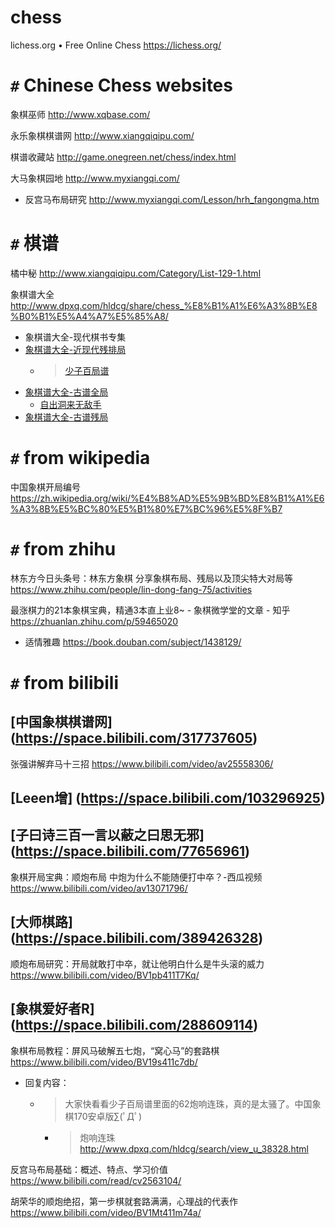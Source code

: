 
# chess

lichess.org • Free Online Chess https://lichess.org/

# `#` Chinese Chess websites

象棋巫师 http://www.xqbase.com/

永乐象棋棋谱网 http://www.xiangqiqipu.com/

棋谱收藏站 http://game.onegreen.net/chess/index.html

大马象棋园地 http://www.myxiangqi.com/
- 反宫马布局研究 http://www.myxiangqi.com/Lesson/hrh_fangongma.htm

# `#` 棋谱

橘中秘 http://www.xiangqiqipu.com/Category/List-129-1.html

象棋谱大全 http://www.dpxq.com/hldcg/share/chess_%E8%B1%A1%E6%A3%8B%E8%B0%B1%E5%A4%A7%E5%85%A8/
- 象棋谱大全-现代棋书专集
- [象棋谱大全-近现代残排局](http://www.dpxq.com/hldcg/share/chess_%E8%B1%A1%E6%A3%8B%E8%B0%B1%E5%A4%A7%E5%85%A8/%E8%B1%A1%E6%A3%8B%E8%B0%B1%E5%A4%A7%E5%85%A8-%E8%BF%91%E7%8E%B0%E4%BB%A3%E6%AE%8B%E6%8E%92%E5%B1%80/)
  * > [少子百局谱](http://www.dpxq.com/hldcg/share/chess_%E8%B1%A1%E6%A3%8B%E8%B0%B1%E5%A4%A7%E5%85%A8/%E8%B1%A1%E6%A3%8B%E8%B0%B1%E5%A4%A7%E5%85%A8-%E8%BF%91%E7%8E%B0%E4%BB%A3%E6%AE%8B%E6%8E%92%E5%B1%80/%E5%B0%91%E5%AD%90%E7%99%BE%E5%B1%80%E8%B0%B1/)
- [象棋谱大全-古谱全局](http://www.dpxq.com/hldcg/share/chess_%E8%B1%A1%E6%A3%8B%E8%B0%B1%E5%A4%A7%E5%85%A8/%E8%B1%A1%E6%A3%8B%E8%B0%B1%E5%A4%A7%E5%85%A8-%E5%8F%A4%E8%B0%B1%E5%85%A8%E5%B1%80/)
  * [自出洞来无敌手](http://www.dpxq.com/hldcg/share/chess_%E8%B1%A1%E6%A3%8B%E8%B0%B1%E5%A4%A7%E5%85%A8/%E8%B1%A1%E6%A3%8B%E8%B0%B1%E5%A4%A7%E5%85%A8-%E5%8F%A4%E8%B0%B1%E5%85%A8%E5%B1%80/%E8%87%AA%E5%87%BA%E6%B4%9E%E6%9D%A5%E6%97%A0%E6%95%8C%E6%89%8B/)
- [象棋谱大全-古谱残局](http://www.dpxq.com/hldcg/share/chess_%E8%B1%A1%E6%A3%8B%E8%B0%B1%E5%A4%A7%E5%85%A8/%E8%B1%A1%E6%A3%8B%E8%B0%B1%E5%A4%A7%E5%85%A8-%E5%8F%A4%E8%B0%B1%E6%AE%8B%E5%B1%80/)

# `#` from wikipedia

中国象棋开局编号 https://zh.wikipedia.org/wiki/%E4%B8%AD%E5%9B%BD%E8%B1%A1%E6%A3%8B%E5%BC%80%E5%B1%80%E7%BC%96%E5%8F%B7

# `#` from zhihu

林东方今日头条号：林东方象棋 分享象棋布局、残局以及顶尖特大对局等 https://www.zhihu.com/people/lin-dong-fang-75/activities

最涨棋力的21本象棋宝典，精通3本直上业8~ - 象棋微学堂的文章 - 知乎 https://zhuanlan.zhihu.com/p/59465020
- 适情雅趣 https://book.douban.com/subject/1438129/

# `#` from bilibili

## [中国象棋棋谱网] (https://space.bilibili.com/317737605)

张强讲解弃马十三招 https://www.bilibili.com/video/av25558306/

## [Leeen增] (https://space.bilibili.com/103296925)

## [子曰诗三百一言以蔽之曰思无邪] (https://space.bilibili.com/77656961)

象棋开局宝典：顺炮布局 中炮为什么不能随便打中卒？-西瓜视频 https://www.bilibili.com/video/av13071796/

## [大师棋路] (https://space.bilibili.com/389426328)

顺炮布局研究：开局就敢打中卒，就让他明白什么是牛头滚的威力 https://www.bilibili.com/video/BV1pb411T7Kq/

## [象棋爱好者R] (https://space.bilibili.com/288609114)

象棋布局教程：屏风马破解五七炮，“窝心马”的套路棋 https://www.bilibili.com/video/BV19s411c7db/
- 回复内容：
  * > 大家快看看少子百局谱里面的62炮响连珠，真的是太骚了。中国象棋170安卓版∑(ﾟДﾟ)
    + > 炮响连珠 http://www.dpxq.com/hldcg/search/view_u_38328.html

反宫马布局基础：概述、特点、学习价值 https://www.bilibili.com/read/cv2563104/

胡荣华的顺炮绝招，第一步棋就套路满满，心理战的代表作 https://www.bilibili.com/video/BV1Mt411m74a/


